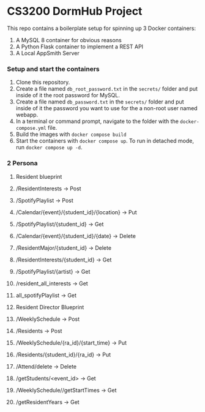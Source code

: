 # CS3200 DormHub Project

This repo contains a boilerplate setup for spinning up 3 Docker containers: 
1. A MySQL 8 container for obvious reasons
1. A Python Flask container to implement a REST API
1. A Local AppSmith Server

### Setup and start the containers

1. Clone this repository.  
1. Create a file named `db_root_password.txt` in the `secrets/` folder and put inside of it the root password for MySQL. 
1. Create a file named `db_password.txt` in the `secrets/` folder and put inside of it the password you want to use for the a non-root user named webapp. 
1. In a terminal or command prompt, navigate to the folder with the `docker-compose.yml` file.  
1. Build the images with `docker compose build`
1. Start the containers with `docker compose up`.  To run in detached mode, run `docker compose up -d`. 

### 2 Persona
1. Resident blueprint
  1. /ResidentInterests → Post
  2. /SpotifyPlaylist → Post
  3. /Calendar/{event}/{student_id}/{location} → Put
  4. /SpotifyPlaylist/{student_id} → Get
  5. /Calendar/{event}/{student_id}/{date} → Delete 
  6. /ResidentMajor/{student_id} → Delete
  7. /ResidentInterests/{student_id} → Get
  8. /SpotifyPlaylist/{artist} → Get
  9. /resident_all_interests → Get
  10. all_spotifyPlaylist → Get
  
2. Resident Director Blueprint
  1. /WeeklySchedule → Post
  2. /Residents → Post
  3. /WeeklySchedule/{ra_id}/{start_time} → Put
  4. /Residents/{student_id}/{ra_id} → Put
  5. /Attend/delete → Delete
  6. /getStudents/<event_id> → Get
  7. /WeeklySchedule//getStartTimes → Get
  8. /getResidentYears → Get
  




